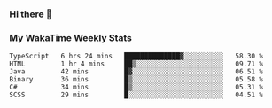 ### Hi there 👋

<!--
**royschrauwen/royschrauwen** is a ✨ _special_ ✨ repository because its `README.md` (this file) appears on your GitHub profile.

Here are some ideas to get you started:

- 🔭 I’m currently working on ...
- 🌱 I’m currently learning ...
- 👯 I’m looking to collaborate on ...
- 🤔 I’m looking for help with ...
- 💬 Ask me about ...
- 📫 How to reach me: ...
- 😄 Pronouns: ...
- ⚡ Fun fact: ...
-->


### My WakaTime Weekly Stats
<!--START_SECTION:waka-->

```text
TypeScript   6 hrs 24 mins   ██████████████▓░░░░░░░░░░   58.30 %
HTML         1 hr 4 mins     ██▒░░░░░░░░░░░░░░░░░░░░░░   09.71 %
Java         42 mins         █▓░░░░░░░░░░░░░░░░░░░░░░░   06.51 %
Binary       36 mins         █▒░░░░░░░░░░░░░░░░░░░░░░░   05.58 %
C#           34 mins         █▒░░░░░░░░░░░░░░░░░░░░░░░   05.31 %
SCSS         29 mins         █░░░░░░░░░░░░░░░░░░░░░░░░   04.51 %
```

<!--END_SECTION:waka-->
